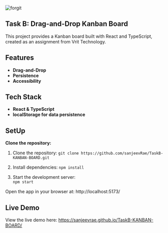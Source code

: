 ![forgit](https://github.com/sanjeevRae/TaskB-KANBAN-BOARD/blob/master/public/s1.png)
## Task B: Drag-and-Drop Kanban Board
This project provides a Kanban board built with React and TypeScript, created as an assignment from Vrit Technology.

## Features
- **Drag-and-Drop**
- **Persistence**
- **Accessibility**

## Tech Stack

- **React & TypeScript**
- **localStorage for data persistence**

## SetUp

**Clone the repository:**

1. Clone the repository: 
`git clone https://github.com/sanjeevRae/TaskB-KANBAN-BOARD.git`

2. Install dependencies:
    `npm install`
3. Start the development server:  
   `npm start`
   
Open the app in your browser at:
http://localhost:5173/

## Live Demo
View the live demo here:
https://sanjeevrae.github.io/TaskB-KANBAN-BOARD/
